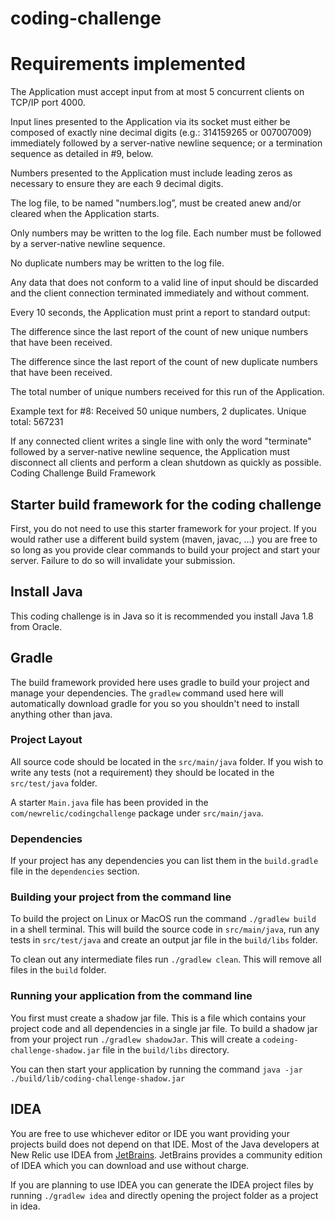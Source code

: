 # coding-challenge
Requirements implemented
========================
The Application must accept input from at most 5 concurrent clients on TCP/IP port 4000.

Input lines presented to the Application via its socket must either be composed of exactly nine decimal digits (e.g.: 314159265 or 007007009) immediately followed by a server-native newline sequence; or a termination sequence as detailed in #9, below.

Numbers presented to the Application must include leading zeros as necessary to ensure they are each 9 decimal digits.

The log file, to be named "numbers.log”, must be created anew and/or cleared when the Application starts.

Only numbers may be written to the log file. Each number must be followed by a server-native newline sequence.

No duplicate numbers may be written to the log file.

Any data that does not conform to a valid line of input should be discarded and the client connection terminated immediately and without comment.

Every 10 seconds, the Application must print a report to standard output:

The difference since the last report of the count of new unique numbers that have been received.

The difference since the last report of the count of new duplicate numbers that have been received.

The total number of unique numbers received for this run of the Application.

Example text for #8: Received 50 unique numbers, 2 duplicates. Unique total: 567231

If any connected client writes a single line with only the word "terminate" followed by a server-native newline sequence, the Application must disconnect all clients and perform a clean shutdown as quickly as possible.
Coding Challenge Build Framework

## Starter build framework for the coding challenge

First, you do not need to use this starter framework for your project.
If you would rather use a different build system (maven, javac, ...)
you are free to so long as you provide clear commands to build your
project and start your server.  Failure to do so will invalidate your
submission.


## Install Java

This coding challenge is in Java so it is recommended you install Java
1.8 from Oracle.


## Gradle

The build framework provided here uses gradle to build your project
and manage your dependencies.  The `gradlew` command used here will
automatically download gradle for you so you shouldn't need to install
anything other than java.


### Project Layout

All source code should be located in the `src/main/java` folder.
If you wish to write any tests (not a requirement) they should be
located in the `src/test/java` folder.

A starter `Main.java` file has been provided in the `com/newrelic/codingchallenge` package under `src/main/java`.


### Dependencies

If your project has any dependencies you can list them in the
`build.gradle` file in the `dependencies` section.


### Building your project from the command line

To build the project on Linux or MacOS run the command `./gradlew build` in a shell terminal.  This will build the source code in
`src/main/java`, run any tests in `src/test/java` and create an output
jar file in the `build/libs` folder.

To clean out any intermediate files run `./gradlew clean`.  This will
remove all files in the `build` folder.


### Running your application from the command line

You first must create a shadow jar file.  This is a file which contains your project code and all dependencies in a single jar file.  To build a shadow jar from your project run `./gradlew shadowJar`.  This will create a `codeing-challenge-shadow.jar` file in the `build/libs` directory.

You can then start your application by running the command
`java -jar ./build/lib/coding-challenge-shadow.jar`

## IDEA

You are free to use whichever editor or IDE you want providing your
projects build does not depend on that IDE.  Most of the Java
developers at New Relic use IDEA from
[JetBrains](https://www.jetbrains.com/).  JetBrains provides
a community edition of IDEA which you can download and use without
charge.

If you are planning to use IDEA you can generate the IDEA project files
by running `./gradlew idea` and directly opening the project folder
as a project in idea.

